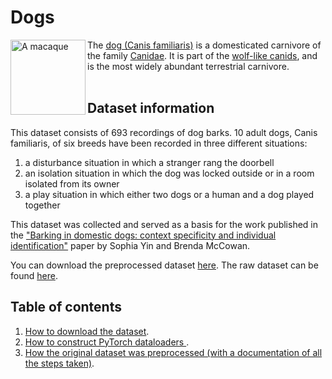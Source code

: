 # Dogs

<img src="https://upload.wikimedia.org/wikipedia/commons/3/34/Labrador_on_Quantock_%282175262184%29.jpg" alt="A macaque" width="120" align="left">

The [dog (Canis familiaris)](https://en.wikipedia.org/wiki/Dog) is a domesticated carnivore of the family [Canidae](https://en.wikipedia.org/wiki/Canidae). It is part of the [wolf-like canids](https://en.wikipedia.org/wiki/Canina_(subtribe)), and is the most widely abundant terrestrial carnivore.
<br>
<br>

## Dataset information

This dataset consists of 693 recordings of dog barks. 10 adult dogs, Canis familiaris, of six breeds have been recorded in three different situations:

1. a disturbance situation in which a stranger rang the doorbell
2. an isolation situation in which the dog was locked outside or in a room isolated from its owner
3. a play situation in which either two dogs or a human and a dog played together

This dataset was collected and served as a basis for the work published in the ["Barking in domestic dogs: context specificity and individual identification"](https://www.sciencedirect.com/science/article/abs/pii/S000334720400123X) paper by Sophia Yin and Brenda McCowan.

You can download the preprocessed dataset [here](https://archive.org/details/dog_barks). The raw dataset can be found [here](https://archive.org/details/dog-barks-raw).

## Table of contents

1. [How to download the dataset](https://github.com/earthspecies/library/blob/main/dogs/01_Download_Dataset.ipynb).
2. [How to construct PyTorch dataloaders ](https://github.com/earthspecies/library/blob/main/dogs/02_Create_PyTorch_DataLoaders.ipynb).
3. [How the original dataset was preprocessed (with a documentation of all the steps taken)](https://github.com/earthspecies/library/blob/main/dogs/99_Data_Preprocessing.ipynb).